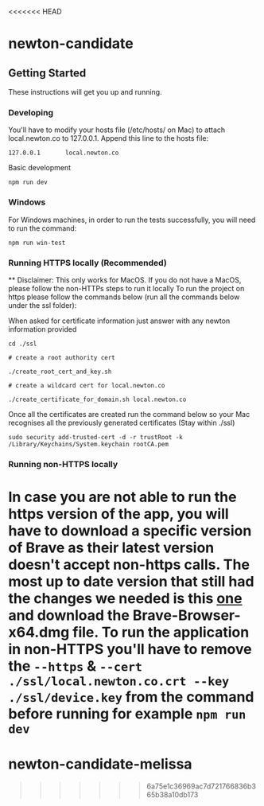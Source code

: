 <<<<<<< HEAD
# newton-candidate

## Getting Started

These instructions will get you up and running.

### Developing

You'll have to modify your hosts file (/etc/hosts/ on Mac) to attach local.newton.co to 127.0.0.1. Append this line to the hosts file:

```
127.0.0.1       local.newton.co
```

Basic development

```
npm run dev
```

### Windows

For Windows machines, in order to run the tests successfully, you will need to run the command:

```
npm run win-test
```

### Running HTTPS locally (Recommended)

\*\* Disclaimer: This only works for MacOS. If you do not have a MacOS, please follow the non-HTTPs steps to run it locally
To run the project on https please follow the commands below (run all the commands below under the ssl folder):

When asked for certificate information just answer with any newton information provided

```
cd ./ssl

# create a root authority cert

./create_root_cert_and_key.sh

# create a wildcard cert for local.newton.co

./create_certificate_for_domain.sh local.newton.co
```

Once all the certificates are created run the command below so your Mac recognises all the previously generated certificates (Stay within ./ssl)

```
sudo security add-trusted-cert -d -r trustRoot -k /Library/Keychains/System.keychain rootCA.pem
```

### Running non-HTTPS locally

In case you are not able to run the https version of the app, you will have to download a specific version of Brave as their latest version doesn't accept non-https calls.
The most up to date version that still had the changes we needed is this [one](https://github.com/brave/brave-browser/releases/tag/v1.24.86) and download the Brave-Browser-x64.dmg file.
To run the application in non-HTTPS you'll have to remove the `--https` & `--cert ./ssl/local.newton.co.crt --key ./ssl/device.key` from the command before running for example `npm run dev`
=======
# newton-candidate-melissa
>>>>>>> 6a75e1c36969ac7d721766836b365b38a10db173
